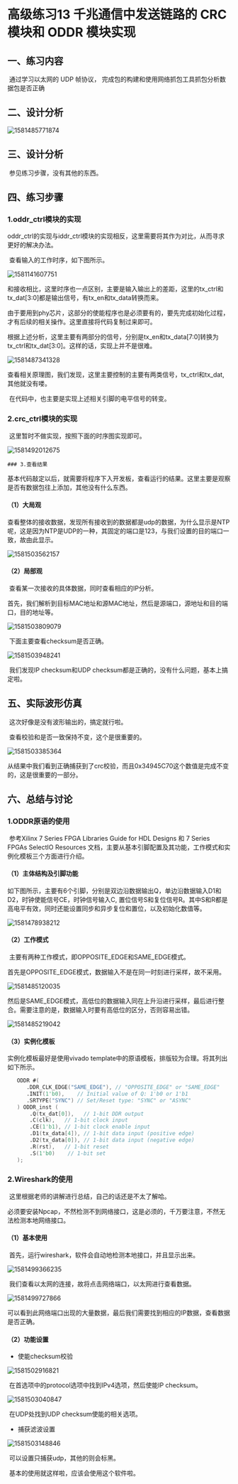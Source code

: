 # 高级练习13 千兆通信中发送链路的 CRC 模块和 ODDR 模块实现 

## 一、练习内容

​	通过学习以太网的 UDP 帧协议， 完成包的构建和使用网络抓包工具抓包分析数据包是否正确 

## 二、设计分析

![1581485771874](E:\Exercise\FPGA\v3edu\test13_tx_crc_oddr\doc\assets\1581485771874.png)

## 三、设计分析

​	参见练习步骤，没有其他的东西。

## 四、练习步骤

### 1.oddr_ctrl模块的实现

​	oddr_ctrl的实现与iddr_ctrl模块的实现相反，这里需要将其作为对比，从而寻求更好的解决办法。

​	查看输入的工作时序，如下图所示。

![1581141607751](E:\Exercise\FPGA\v3edu\test13_tx_crc_oddr\doc\assets\1581141607751.png)

​	和接收相比，这里时序也一点区别，主要是输入输出上的差距，这里的tx_ctrl和tx_dat[3:0]都是输出信号，有tx_en和tx_data转换而来。

​	由于要用到phy芯片，这部分的使能程序也是必须要有的，要先完成初始化过程，才有后续的相关操作。这里直接将代码复制过来即可。

​	根据上述分析，这里主要有两部分的信号，分别是tx_en和tx_data[7:0]转换为tx_ctrl和tx_dat[3:0]。这样的话，实现上并不是很难。

![1581487341328](E:\Exercise\FPGA\v3edu\test13_tx_crc_oddr\doc\assets\1581487341328.png)

​	查看相关原理图，我们发现，这里主要控制的主要有两类信号，tx_ctrl和tx_dat, 其他就没有喽。

​	在代码中，也主要是实现上述相关引脚的电平信号的转变。

### 2.crc_ctrl模块的实现

​	这里暂时不做实现，按照下面的时序图实现即可。

![1581492012675](E:\Exercise\FPGA\v3edu\test13_tx_crc_oddr\doc\assets\1581492012675.png)

	### 3.查看结果

​	基本代码敲定以后，就需要将程序下入开发板，查看运行的结果。这里主要是观察是否有数据包往上添加，其他没有什么东西。

#### （1）大局观

​	查看整体的接收数据，发现所有接收到的数据都是udp的数据，为什么显示是NTP呢，这是因为NTP是UDP的一种，其固定的端口是123，与我们设置的目的端口一致，故由此显示。

![1581503562157](E:\Exercise\FPGA\v3edu\test13_tx_crc_oddr\doc\assets\1581503562157.png)

#### （2）局部观

​	查看某一次接收的具体数据，同时查看相应的IP分析。

​	首先，我们解析到目标MAC地址和源MAC地址，然后是源端口，源地址和目的端口，目的地址等。

![1581503809079](E:\Exercise\FPGA\v3edu\test13_tx_crc_oddr\doc\assets\1581503809079.png)

​	下面主要查看checksum是否正确。

![1581503948241](E:\Exercise\FPGA\v3edu\test13_tx_crc_oddr\doc\assets\1581503948241.png)

​	我们发现IP checksum和UDP checksum都是正确的，没有什么问题，基本上搞定啦。

## 五、实际波形仿真

​	这次好像是没有波形输出的，搞定就行啦。

​	查看校验和是否一致保持不变，这个是很重要的。

![1581503385364](E:\Exercise\FPGA\v3edu\test13_tx_crc_oddr\doc\assets\1581503385364.png)

​	从结果中我们看到正确捕获到了crc校验，而且0x34945C70这个数值是完成不变的，这是很重要的一部分。

## 六、总结与讨论

### 1.ODDR原语的使用

​	参考Xilinx 7 Series FPGA Libraries Guide for HDL Designs 和 7 Series FPGAs SelectIO Resources 文档，主要从基本引脚配置及其功能，工作模式和实例化模板三个方面进行介绍。

#### （1）主体结构及引脚功能

​	如下图所示，主要有6个引脚，分别是双边沿数据输出Q，单边沿数据输入D1和D2，时钟使能信号CE，时钟信号输入C, 置位信号S和复位信号R。其中S和R都是高电平有效，同时还能设置同步和异步复位和置位，以及初始化数值等。

![1581478938212](E:\Exercise\FPGA\v3edu\test13_tx_crc_oddr\doc\assets\1581478938212.png)

#### （2）工作模式

​	主要有两种工作模式，即OPPOSITE_EDGE和SAME_EDGE模式。

​	首先是OPPOSITE_EDGE模式，数据输入不是在同一时刻进行采样，故不采用。

![1581485120035](E:\Exercise\FPGA\v3edu\test13_tx_crc_oddr\doc\assets\1581485120035.png)

​	然后是SAME_EDGE模式，高低位的数据输入同在上升沿进行采样，最后进行整合。需要注意的是，数据输入时要有高低位的区分，否则容易出错。

![1581485219042](E:\Exercise\FPGA\v3edu\test13_tx_crc_oddr\doc\assets\1581485219042.png)

#### （3）实例化模板

实例化模板最好是使用vivado template中的原语模板，排版较为合理。将其列出如下所示。

```verilog
   ODDR #(
      .DDR_CLK_EDGE("SAME_EDGE"), // "OPPOSITE_EDGE" or "SAME_EDGE" 
      .INIT(1'b0),    // Initial value of Q: 1'b0 or 1'b1
      .SRTYPE("SYNC") // Set/Reset type: "SYNC" or "ASYNC" 
   ) ODDR_inst (
       .Q(tx_dat[0]),   // 1-bit DDR output
       .C(clk),   // 1-bit clock input
       .CE(1'b1), // 1-bit clock enable input
       .D1(tx_data[4]), // 1-bit data input (positive edge)
       .D2(tx_data[0]), // 1-bit data input (negative edge)
       .R(rst),   // 1-bit reset
       .S(1'b0)    // 1-bit set
   );
```

### 2.Wireshark的使用

​	这里根据老师的讲解进行总结，自己的话还是不太了解哈。

​	必须要安装Npcap，不然检测不到网络接口，这是必须的，千万要注意，不然无法检测本地网络接口。

#### （1）基本使用

​	首先，运行wireshark，软件会自动地检测本地接口，并且显示出来。

![1581499366235](E:\Exercise\FPGA\v3edu\test13_tx_crc_oddr\doc\assets\1581499366235.png)

​	我们查看以太网的连接，故将点击网络端口，以太网进行查看数据。

![1581499727866](E:\Exercise\FPGA\v3edu\test13_tx_crc_oddr\doc\assets\1581499727866.png)

​	可以看到此网络端口出现的大量数据，最后我们需要找到相应的IP数据，查看数据是否正确。

#### （2）功能设置

* 使能checksum校验

![1581502916821](E:\Exercise\FPGA\v3edu\test13_tx_crc_oddr\doc\assets\1581502916821.png)

​	在首选项中的protocol选项中找到IPv4选项，然后使能IP checksum。

![1581503040847](E:\Exercise\FPGA\v3edu\test13_tx_crc_oddr\doc\assets\1581503040847.png)

​	在UDP处找到UDP checksum使能的相关选项。

* 捕获滤波设置

![1581503148846](E:\Exercise\FPGA\v3edu\test13_tx_crc_oddr\doc\assets\1581503148846.png)

​	可以设置只捕获udp，其他的则会标黑。

​	基本的使用就这样啦，应该会使用这个软件啦。